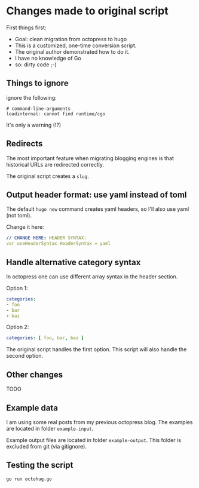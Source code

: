 # Changes made to original script

First things first:

- Goal: clean migration from octopress to hugo
- This is a customized, one-time conversion script.
- The original author demonstrated how to do it.
- I have no knowledge of Go
- so: dirty code ;-)

## Things to ignore

ignore the following:

```text
# command-line-arguments
loadinternal: cannot find runtime/cgo
```

It's only a warning (!?)

## Redirects

The most important feature when migrating blogging engines is that historical URLs are redirected
correctly.

The original script creates a `slug`.

## Output header format: use yaml instead of toml

The default `hugo new` command creates yaml headers, so I'll also use yaml (not toml).

Change it here:

```yaml
// CHANGE HERE: HEADER SYNTAX:
var useHeaderSyntax HeaderSyntax = yaml
```

## Handle alternative category syntax

In octopress one can use different array syntax in the header section.

Option 1:

```yaml
categories:
- foo
- bar
- baz
```

Option 2:

```yaml
categories: [ foo, bar, baz ]
```

The original script handles the first option. This script will also handle the second option.

## Other changes

TODO

## Example data

I am using some real posts from my previous octopress blog. The examples are located in folder
`example-input`.

Example output files are located in folder `example-output`. This folder is excluded from git (via
gitignore).

## Testing the script

```sh
go run octohug.go
```

